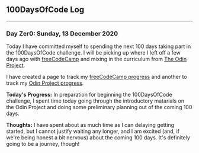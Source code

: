 ## 100DaysOfCode Log
---
<!--### Day 1: Monday, 14 December 2020
**Today's Progress**:

**Thoughts:**

**Link to work:**

--- -->
### Day Zer0: Sunday, 13 December 2020
Today I have committed myself to spending the next 100 days taking part in the 100DaysOfCode challenge. I will be picking up where I left off a few days ago with [freeCodeCamp](https://freecodecamp.org) and mixing in the curriculum from [The Odin Project](https://www.theodinproject.com/).

I have created a page to track my [freeCodeCamp progress](/fcc/) and another to track my [Odin Project progress](/odin-project).

**Today's Progress:**
In preparation for beginning the 100DaysOfCode challenge, I spent time today going through the introductory matarials on the Odin Project and doing some preliminary planning out of the coming 100 days. 

**Thoughts:**
I have spent about as much time as I can delaying getting started, but I cannot justify waiting any longer, and I am excited (and, if we're being honest a bit nervous) about the coming 100 days. It's definitely going to be a journey, though!
